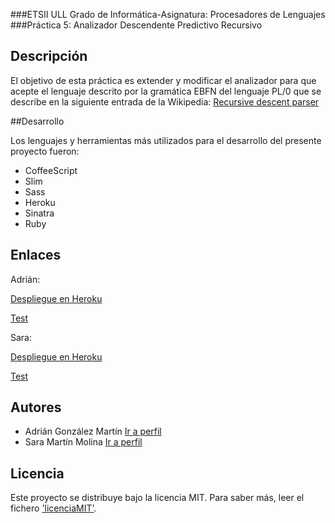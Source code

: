 ###ETSII ULL Grado de Informática-Asignatura: Procesadores de Lenguajes
###Práctica 5: Analizador Descendente Predictivo Recursivo

## Descripción

El objetivo de esta práctica es extender y modificar el analizador para que acepte el lenguaje descrito por la gramática EBFN del lenguaje PL/0 que se describe en la 
siguiente entrada de la Wikipedia: [Recursive descent parser](http://en.wikipedia.org/wiki/Recursive_descent_parser)

##Desarrollo

Los lenguajes y herramientas más utilizados para el desarrollo del presente proyecto fueron: 

  * CoffeeScript
  * Slim
  * Sass
  * Heroku
  * Sinatra
  * Ruby

## Enlaces

Adrián:

[Despliegue en Heroku](http://p5analizador.herokuapp.com/)

[Test](http://p5analizador.herokuapp.com/tests)

Sara:

[Despliegue en Heroku](http://p5-analizador-dp.herokuapp.com)

[Test](http://p5-analizador-dp.herokuapp.com/tests)

## Autores

  - Adrián González Martín [Ir a perfil](https://github.com/alu4073)
  - Sara Martín Molina [Ir a perfil](https://github.com/alu4102)

## Licencia

Este proyecto se distribuye bajo la licencia MIT. Para saber más, leer el fichero ['licenciaMIT'](https://github.com/alu4102/p5AnalizadorDPR/blob/sara/licenciaMIT.txt).
